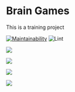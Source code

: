# Brain Games
This is a training project 

[![Maintainability](https://api.codeclimate.com/v1/badges/a99a88d28ad37a79dbf6/maintainability)](https://codeclimate.com/github/codeclimate/codeclimate/maintainability) ![Lint](https://github.com/M9lTHblu/frontend-project-lvl1/workflows/Lint/badge.svg?branch=master&event=push)

<a href="https://asciinema.org/a/7fJBVyHUxJwVE8xzGkl81uQxV" target="_blank"><img src="https://asciinema.org/a/7fJBVyHUxJwVE8xzGkl81uQxV.svg" /></a>

<a href="https://asciinema.org/a/OzU3uA66kfWnCvkuyD1iCBBJT" target="_blank"><img src="https://asciinema.org/a/OzU3uA66kfWnCvkuyD1iCBBJT.svg" /></a>

<a href="https://asciinema.org/a/XtkHdf9k7Lh7ICOkmvClUk3PZ" target="_blank"><img src="https://asciinema.org/a/XtkHdf9k7Lh7ICOkmvClUk3PZ.svg" /></a>

<a href="https://asciinema.org/a/H1f4HVeD0fFxCWW14iQKTPwBe" target="_blank"><img src="https://asciinema.org/a/H1f4HVeD0fFxCWW14iQKTPwBe.svg" /></a>
